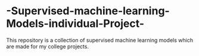 # -Supervised-machine-learning-Models-individual-Project-
This repository is a collection of supervised machine learning models which are made for my college projects.
